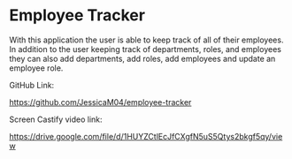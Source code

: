 # Employee Tracker

With this application the user is able to keep track of all of their employees.  In addition to the user keeping track of departments, roles, and employees they can also add departments, add roles, add employees and update an employee role.  

GitHub Link:

https://github.com/JessicaM04/employee-tracker

Screen Castify video link:

https://drive.google.com/file/d/1HUYZCtlEcJfCXgfN5uS5Qtys2bkgf5qy/view



